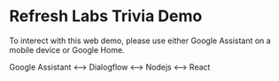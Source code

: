 # Refresh Labs Trivia Demo

To interect with this web demo, please use either Google Assistant on a mobile device or Google Home. 

Google Assistant <--> Dialogflow <--> Nodejs <--> React